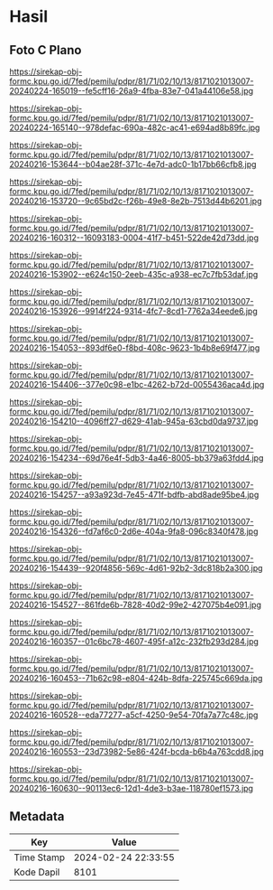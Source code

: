 # Hasil

## Foto C Plano

https://sirekap-obj-formc.kpu.go.id/7fed/pemilu/pdpr/81/71/02/10/13/8171021013007-20240224-165019--fe5cff16-26a9-4fba-83e7-041a44106e58.jpg

https://sirekap-obj-formc.kpu.go.id/7fed/pemilu/pdpr/81/71/02/10/13/8171021013007-20240224-165140--978defac-690a-482c-ac41-e694ad8b89fc.jpg

https://sirekap-obj-formc.kpu.go.id/7fed/pemilu/pdpr/81/71/02/10/13/8171021013007-20240216-153644--b04ae28f-371c-4e7d-adc0-1b17bb66cfb8.jpg

https://sirekap-obj-formc.kpu.go.id/7fed/pemilu/pdpr/81/71/02/10/13/8171021013007-20240216-153720--9c65bd2c-f26b-49e8-8e2b-7513d44b6201.jpg

https://sirekap-obj-formc.kpu.go.id/7fed/pemilu/pdpr/81/71/02/10/13/8171021013007-20240216-160312--16093183-0004-41f7-b451-522de42d73dd.jpg

https://sirekap-obj-formc.kpu.go.id/7fed/pemilu/pdpr/81/71/02/10/13/8171021013007-20240216-153902--e624c150-2eeb-435c-a938-ec7c7fb53daf.jpg

https://sirekap-obj-formc.kpu.go.id/7fed/pemilu/pdpr/81/71/02/10/13/8171021013007-20240216-153926--9914f224-9314-4fc7-8cd1-7762a34eede6.jpg

https://sirekap-obj-formc.kpu.go.id/7fed/pemilu/pdpr/81/71/02/10/13/8171021013007-20240216-154053--893df6e0-f8bd-408c-9623-1b4b8e69f477.jpg

https://sirekap-obj-formc.kpu.go.id/7fed/pemilu/pdpr/81/71/02/10/13/8171021013007-20240216-154406--377e0c98-e1bc-4262-b72d-0055436aca4d.jpg

https://sirekap-obj-formc.kpu.go.id/7fed/pemilu/pdpr/81/71/02/10/13/8171021013007-20240216-154210--4096ff27-d629-41ab-945a-63cbd0da9737.jpg

https://sirekap-obj-formc.kpu.go.id/7fed/pemilu/pdpr/81/71/02/10/13/8171021013007-20240216-154234--69d76e4f-5db3-4a46-8005-bb379a63fdd4.jpg

https://sirekap-obj-formc.kpu.go.id/7fed/pemilu/pdpr/81/71/02/10/13/8171021013007-20240216-154257--a93a923d-7e45-471f-bdfb-abd8ade95be4.jpg

https://sirekap-obj-formc.kpu.go.id/7fed/pemilu/pdpr/81/71/02/10/13/8171021013007-20240216-154326--fd7af6c0-2d6e-404a-9fa8-096c8340f478.jpg

https://sirekap-obj-formc.kpu.go.id/7fed/pemilu/pdpr/81/71/02/10/13/8171021013007-20240216-154439--920f4856-569c-4d61-92b2-3dc818b2a300.jpg

https://sirekap-obj-formc.kpu.go.id/7fed/pemilu/pdpr/81/71/02/10/13/8171021013007-20240216-154527--861fde6b-7828-40d2-99e2-427075b4e091.jpg

https://sirekap-obj-formc.kpu.go.id/7fed/pemilu/pdpr/81/71/02/10/13/8171021013007-20240216-160357--01c6bc78-4607-495f-a12c-232fb293d284.jpg

https://sirekap-obj-formc.kpu.go.id/7fed/pemilu/pdpr/81/71/02/10/13/8171021013007-20240216-160453--71b62c98-e804-424b-8dfa-225745c669da.jpg

https://sirekap-obj-formc.kpu.go.id/7fed/pemilu/pdpr/81/71/02/10/13/8171021013007-20240216-160528--eda77277-a5cf-4250-9e54-70fa7a77c48c.jpg

https://sirekap-obj-formc.kpu.go.id/7fed/pemilu/pdpr/81/71/02/10/13/8171021013007-20240216-160553--23d73982-5e86-424f-bcda-b6b4a763cdd8.jpg

https://sirekap-obj-formc.kpu.go.id/7fed/pemilu/pdpr/81/71/02/10/13/8171021013007-20240216-160630--90113ec6-12d1-4de3-b3ae-118780ef1573.jpg


## Metadata

| Key        | Value               |
| ---------- | ------------------- |
| Time Stamp | 2024-02-24 22:33:55 |
| Kode Dapil | 8101                |



